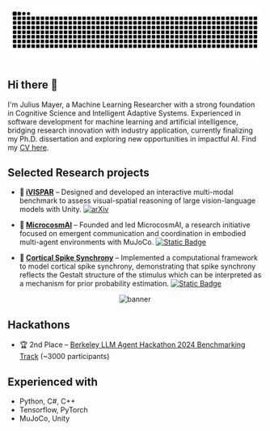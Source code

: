 <picture>
  <source media="(prefers-color-scheme: dark)" srcset="https://raw.githubusercontent.com/SharkyBamboozle/SharkyBamboozle/output/github-snake-dark.svg" />
  <source media="(prefers-color-scheme: light)" srcset="https://raw.githubusercontent.com/SharkyBamboozle/SharkyBamboozle/output/github-snake.svg" />
  <img alt="github-snake" src="https://raw.githubusercontent.com/SharkyBamboozle/SharkyBamboozle/output/github-snake.svg" />
</picture>

## Hi there 👋

I'm Julius Mayer, a Machine Learning Researcher with a strong foundation in Cognitive Science and Intelligent Adaptive Systems. Experienced in software development for machine learning and artificial intelligence, bridging research innovation with industry application, currently finalizing my Ph.D. dissertation and exploring new opportunities in impactful AI. Find my [CV here](https://github.com/SharkyBamboozle/SharkyBamboozle/blob/main/jmayer_CV.pdf).

## Selected Research projects
- **:jigsaw: [iVISPAR](https://github.com/SharkyBamboozle/iVISPAR)** – Designed and developed an interactive multi-modal benchmark to assess visual-spatial reasoning of large vision-language models with Unity. [![arXiv](https://img.shields.io/badge/arXiv-2502.03214-b31b1b.svg)](https://arxiv.org/abs/2502.03214)

- **:ant: [MicrocosmAI](https://github.com/microcosmAI)** – Founded and led MicrocosmAI, a research initiative focused on emergent communication and coordination in embodied multi-agent environments with MuJoCo. [![Static Badge](https://img.shields.io/badge/website-microcosm.ai-blue)](https://microcosm.ai/)

- **:microscope: [Cortical Spike Synchrony](https://github.com/SharkyBamboozle/synchrony)** – Implemented a computational framework to model cortical spike synchrony, demonstrating that spike synchrony reflects the Gestalt structure of the stimulus which can be interpreted as a mechanism for prior probability estimation. [![Static Badge](https://img.shields.io/badge/scientific_reports-5910_(2024)-green)](https://www.nature.com/articles/s41598-024-54755-w)



<div align="center">
  <img src="banner.png" alt="banner" width="900"/>
</div>

## Hackathons
- :trophy: 2nd Place – [Berkeley LLM Agent Hackathon 2024 Benchmarking Track](https://rdi.berkeley.edu/llm-agents-hackathon/) (~3000 participants)

## Experienced with
- Python, C#, C++
- Tensorflow, PyTorch
- MuJoCo, Unity
